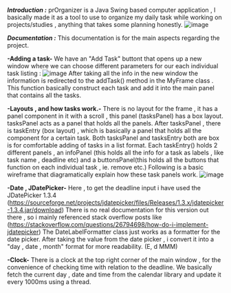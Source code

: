 _**Introduction :**_
prOrganizer is a Java Swing based computer application , I basically made it as a tool to use to organize my daily task while working on projects/studies , anything that takes some planning honestly.
![image](https://github.com/Yash-29-10-2003/prOrganizer/assets/89728102/e7361033-7bc4-48c4-a5e5-cf76ace98b0f)

_**Documentation :**_
This documentation is for the main aspects regarding the project.

**-Adding a task-**
We have an "Add Task" buttont that opens up a new window where we can choose different parameters for our each individual task listing :
![image](https://github.com/Yash-29-10-2003/prOrganizer/assets/89728102/bc079e0e-9c3e-45d5-bc42-e39d5d8d3b60)
After taking all the info in the new window the information is redirected to the addTask() method in the MyFrame class .
This function basically construct each task and add it into the main panel that contains all the tasks.

**-Layouts , and how tasks work.-**
There is no layout for the frame , it has a panel component in it with a scroll , this panel (tasksPanel) has a box layout.
tasksPanel acts as a panel that holds all the panels.
After tasksPanel , there is taskEntry (box layout) , which is basically a panel that holds all the component for a certain task.
Both tasksPanel and tasksEntry both are box is for comfortable adding of tasks in a list format.
Each taskEntry() holds 2 different panels , an infoPanel (this holds all the info for a task as labels , like task name , deadline etc) and a buttonsPanel(this holds all the buttons that function on each individual task , ie. remove etc.)
Following is a basic wireframe that diagramatically explain how these task panels work.
![image](https://github.com/Yash-29-10-2003/prOrganizer/assets/89728102/f29287e3-c286-4cee-bd7f-75d47f492868)

**-Date , JDatePicker-**
Here , to get the deadline input i have used the JDatePicker 1.3.4 (https://sourceforge.net/projects/jdatepicker/files/Releases/1.3.x/jdatepicker-1.3.4.jar/download)
There is no real documentation for this version out there , so i mainly referenced stack overflow posts like (https://stackoverflow.com/questions/26794698/how-do-i-implement-jdatepicker)
The DateLabelFormatter class just works as a formatter for the date picker.
After taking the value from the date picker , i convert it into a "day , date , month" format for more readability. (E, d MMM)


**-Clock-**
There is a clock at the top right corner of the main window , for the convenience of checking time with relation to the deadline.
We basically fetch the current day , date and time from the calendar library and update it every 1000ms using a thread.



